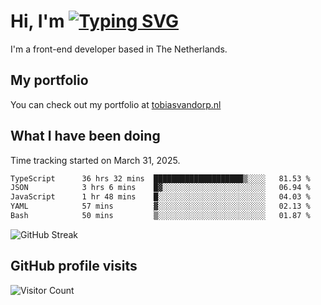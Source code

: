 # Hi, I'm [![Typing SVG](https://readme-typing-svg.demolab.com?font=Fira+Code&pause=1000&width=435&lines=tobiasvdorp)](https://git.io/typing-svg)

I'm a front-end developer based in The Netherlands.

## My portfolio

You can check out my portfolio at [tobiasvandorp.nl](https://www.tobiasvandorp.nl/)

## What I have been doing

Time tracking started on March 31, 2025.

<!--START_SECTION:waka-->

```txt
TypeScript      36 hrs 32 mins  ████████████████████▒░░░░   81.53 %
JSON            3 hrs 6 mins    █▓░░░░░░░░░░░░░░░░░░░░░░░   06.94 %
JavaScript      1 hr 48 mins    █░░░░░░░░░░░░░░░░░░░░░░░░   04.03 %
YAML            57 mins         ▓░░░░░░░░░░░░░░░░░░░░░░░░   02.13 %
Bash            50 mins         ▒░░░░░░░░░░░░░░░░░░░░░░░░   01.87 %
```

<!--END_SECTION:waka-->

![GitHub Streak](https://streak-stats.demolab.com?user=tobiasvdorp&theme=dark&hide_border=true&mode=weekly&background=36%2C6400A6%2C000000)

## GitHub profile visits

![Visitor Count](https://profile-counter.glitch.me/tobiasvdorp/count.svg)
